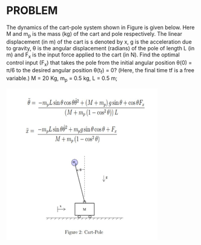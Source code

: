 # PROBLEM

The dynamics of the cart-pole system shown in Figure  is given below. Here M and m<sub>p</sub> is the mass (kg) of the cart and pole respectively. The linear displacement (in m) of the cart is s denoted by x, g is the acceleration due to gravity, θ is the angular displacement (radians) of the pole of length L (in m) and F<sub>x</sub> is the input force applied to the cart (in N). Find the optimal control input (F<sub>x</sub>) that takes the pole from the initial angular position θ(0) = π/6 to the desired angular position θ(t<sub>f</sub>) = 0? (Here, the final time tf is a free variable.) M = 20 Kg, m<sub>p</sub> = 0.5 kg, L = 0.5 m;</br>

<!-- include img -->
<img src="imgs/cart-pole-img.jpg" width= 400px height= 400px>




